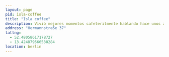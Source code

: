 ```yaml
---
layout: page
pid: isla-coffee
title: "Isla coffee"
description: Vivió mejores momentos cafeterilmente hablando hace unos años, ahora es un sitio correcto donde tomar un cruasán o un kimcheese.
address: "Hermannstraße 37"
latlng:
  - 52.48058617178727
  - 13.424879566538284
location: berlin
---
```


